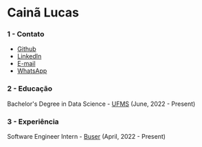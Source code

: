 # Cainã Lucas
### 1 - Contato

* [Github](https://github.com/cainlucas)
* [LinkedIn](https://www.linkedin.com/in/cainlucas/)
* [E-mail](mailto:cainam1@hotmail.com)
* [WhatsApp](https://wa.me/5511992560660)

### 2 - Educação

Bachelor's Degree in Data Science - [UFMS](https://www.ufms.br//) (June, 2022 - Present)

### 3 - Experiência

Software Engineer Intern - [Buser](https://www.buser.com.br) (April, 2022 - Present)

